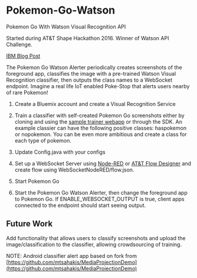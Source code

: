 # Pokemon-Go-Watson
Pokemon Go With Watson Visual Recognition API

Started during AT&T Shape Hackathon 2016. Winner of Watson API Challenge.

[IBM Blog Post](https://www.ibm.com/blogs/internet-of-things/pokemon-go-watson/)

The Pokemon Go Watson Alerter periodically creates screenshots of the foreground app, classifies the image with a pre-trained Watson Visual Recognition classifier, then outputs the class names to a WebSocket endpoint. Imagine a real life IoT enabled Poke-Stop that alerts users nearby of rare Pokemon!  

1. Create a Bluemix account and create a Visual Recognition Service

2. Train a classifier with self-created Pokemon Go screenshots either by cloning and using the [sample trainer webapp](https://visual-recognition-demo.mybluemix.net/) or through the SDK. An example classier can have the following positive classes: haspokemon or nopokemon. You can be even more ambitious and create a class for each type of pokemon.

3. Update Config.java with your configs

4. Set up a WebSocket Server using [Node-RED](https://developer.ibm.com/recipes/tutorials/creating-a-nodered-application-on-bluemix/) or [AT&T Flow Designer](https://flow.att.io) and create flow using WebSocketNodeRED/flow.json.

5. Start Pokemon Go

6. Start the Pokemon Go Watson Alerter, then change the foreground app to Pokemon Go. If  ENABLE_WEBSOCKET_OUTPUT is true, client apps connected to the endpoint should start seeing output.

## Future Work
Add functionality that allows users to classify screenshots and upload the image/classification to the classifier, allowing crowdsourcing of training.

NOTE: Android classifier alert app based on fork from [https://github.com/mtsahakis/MediaProjectionDemo](https://github.com/mtsahakis/MediaProjectionDemo)
